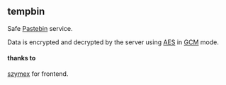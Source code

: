 ## tempbin
Safe [Pastebin](https://en.wikipedia.org/wiki/Pastebin) service.

Data is encrypted and decrypted by the server using
[AES](https://en.wikipedia.org/wiki/Advanced_Encryption_Standard)
in
[GCM](https://en.wikipedia.org/wiki/Galois/Counter_Mode) mode.

#### thanks to
[szymex](https://github.com/szymex73) for frontend.
